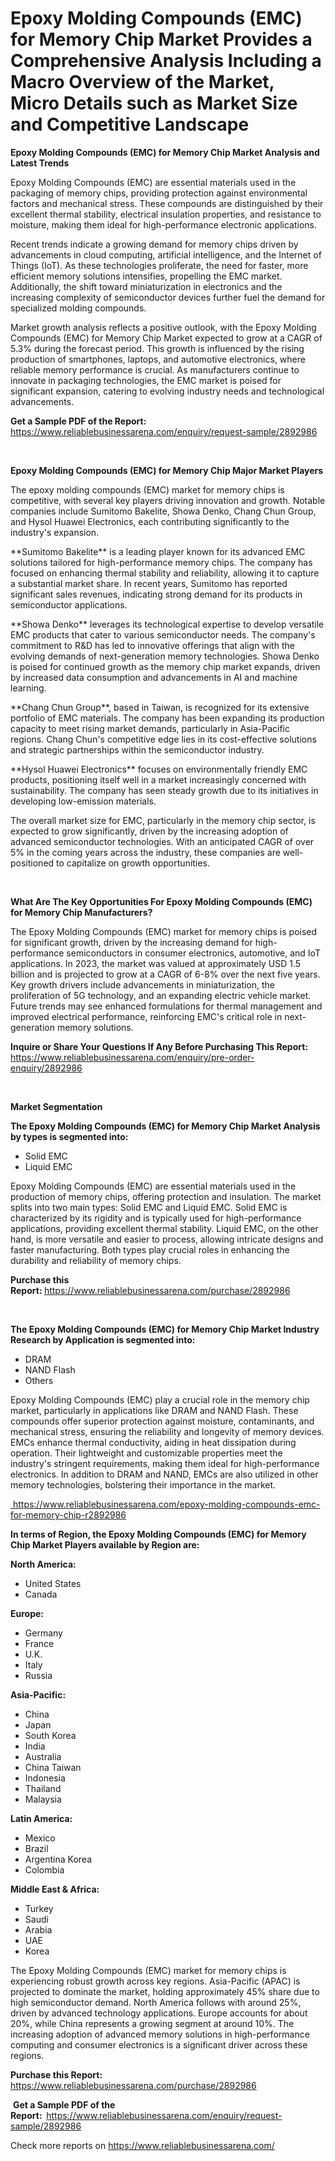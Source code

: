 <p><h1>Epoxy Molding Compounds (EMC) for Memory Chip Market Provides a Comprehensive Analysis Including a Macro Overview of the Market, Micro Details such as Market Size and Competitive Landscape</h1></p><p><strong>Epoxy Molding Compounds (EMC) for Memory Chip Market Analysis and Latest Trends</strong></p>
<p><p>Epoxy Molding Compounds (EMC) are essential materials used in the packaging of memory chips, providing protection against environmental factors and mechanical stress. These compounds are distinguished by their excellent thermal stability, electrical insulation properties, and resistance to moisture, making them ideal for high-performance electronic applications. </p><p>Recent trends indicate a growing demand for memory chips driven by advancements in cloud computing, artificial intelligence, and the Internet of Things (IoT). As these technologies proliferate, the need for faster, more efficient memory solutions intensifies, propelling the EMC market. Additionally, the shift toward miniaturization in electronics and the increasing complexity of semiconductor devices further fuel the demand for specialized molding compounds.</p><p>Market growth analysis reflects a positive outlook, with the Epoxy Molding Compounds (EMC) for Memory Chip Market expected to grow at a CAGR of 5.3% during the forecast period. This growth is influenced by the rising production of smartphones, laptops, and automotive electronics, where reliable memory performance is crucial. As manufacturers continue to innovate in packaging technologies, the EMC market is poised for significant expansion, catering to evolving industry needs and technological advancements.</p></p>
<p><strong>Get a Sample PDF of the Report:&nbsp;</strong> <a href="https://www.reliablebusinessarena.com/enquiry/request-sample/2892986?utm_campaign=3272&utm_medium=2&utm_source=Github&utm_content=ia&utm_term=15032025&utm_id=epoxy-molding-compounds-emc-for-memory-chip">https://www.reliablebusinessarena.com/enquiry/request-sample/2892986</a></p>
<p>&nbsp;</p>
<p><strong>Epoxy Molding Compounds (EMC) for Memory Chip Major Market Players</strong></p>
<p><p>The epoxy molding compounds (EMC) market for memory chips is competitive, with several key players driving innovation and growth. Notable companies include Sumitomo Bakelite, Showa Denko, Chang Chun Group, and Hysol Huawei Electronics, each contributing significantly to the industry's expansion.</p><p>**Sumitomo Bakelite** is a leading player known for its advanced EMC solutions tailored for high-performance memory chips. The company has focused on enhancing thermal stability and reliability, allowing it to capture a substantial market share. In recent years, Sumitomo has reported significant sales revenues, indicating strong demand for its products in semiconductor applications.</p><p>**Showa Denko** leverages its technological expertise to develop versatile EMC products that cater to various semiconductor needs. The company's commitment to R&D has led to innovative offerings that align with the evolving demands of next-generation memory technologies. Showa Denko is poised for continued growth as the memory chip market expands, driven by increased data consumption and advancements in AI and machine learning.</p><p>**Chang Chun Group**, based in Taiwan, is recognized for its extensive portfolio of EMC materials. The company has been expanding its production capacity to meet rising market demands, particularly in Asia-Pacific regions. Chang Chun's competitive edge lies in its cost-effective solutions and strategic partnerships within the semiconductor industry.</p><p>**Hysol Huawei Electronics** focuses on environmentally friendly EMC products, positioning itself well in a market increasingly concerned with sustainability. The company has seen steady growth due to its initiatives in developing low-emission materials.</p><p>The overall market size for EMC, particularly in the memory chip sector, is expected to grow significantly, driven by the increasing adoption of advanced semiconductor technologies. With an anticipated CAGR of over 5% in the coming years across the industry, these companies are well-positioned to capitalize on growth opportunities.</p></p>
<p>&nbsp;</p>
<p><strong>What Are The Key Opportunities For Epoxy Molding Compounds (EMC) for Memory Chip Manufacturers?</strong></p>
<p><p>The Epoxy Molding Compounds (EMC) market for memory chips is poised for significant growth, driven by the increasing demand for high-performance semiconductors in consumer electronics, automotive, and IoT applications. In 2023, the market was valued at approximately USD 1.5 billion and is projected to grow at a CAGR of 6-8% over the next five years. Key growth drivers include advancements in miniaturization, the proliferation of 5G technology, and an expanding electric vehicle market. Future trends may see enhanced formulations for thermal management and improved electrical performance, reinforcing EMC's critical role in next-generation memory solutions.</p></p>
<p><strong>Inquire or Share Your Questions If Any Before Purchasing This Report:</strong> <a href="https://www.reliablebusinessarena.com/enquiry/pre-order-enquiry/2892986?utm_campaign=3272&utm_medium=2&utm_source=Github&utm_content=ia&utm_term=15032025&utm_id=epoxy-molding-compounds-emc-for-memory-chip">https://www.reliablebusinessarena.com/enquiry/pre-order-enquiry/2892986</a></p>
<p>&nbsp;</p>
<p><strong>Market Segmentation</strong></p>
<p><strong>The Epoxy Molding Compounds (EMC) for Memory Chip Market Analysis by types is segmented into:</strong></p>
<p><ul><li>Solid EMC</li><li>Liquid EMC</li></ul></p>
<p><p>Epoxy Molding Compounds (EMC) are essential materials used in the production of memory chips, offering protection and insulation. The market splits into two main types: Solid EMC and Liquid EMC. Solid EMC is characterized by its rigidity and is typically used for high-performance applications, providing excellent thermal stability. Liquid EMC, on the other hand, is more versatile and easier to process, allowing intricate designs and faster manufacturing. Both types play crucial roles in enhancing the durability and reliability of memory chips.</p></p>
<p><strong>Purchase this Report:&nbsp;</strong><a href="https://www.reliablebusinessarena.com/purchase/2892986?utm_campaign=3272&utm_medium=2&utm_source=Github&utm_content=ia&utm_term=15032025&utm_id=epoxy-molding-compounds-emc-for-memory-chip">https://www.reliablebusinessarena.com/purchase/2892986</a></p>
<p>&nbsp;</p>
<p><strong>The Epoxy Molding Compounds (EMC) for Memory Chip Market Industry Research by Application is segmented into:</strong></p>
<p><ul><li>DRAM</li><li>NAND Flash</li><li>Others</li></ul></p>
<p><p>Epoxy Molding Compounds (EMC) play a crucial role in the memory chip market, particularly in applications like DRAM and NAND Flash. These compounds offer superior protection against moisture, contaminants, and mechanical stress, ensuring the reliability and longevity of memory devices. EMCs enhance thermal conductivity, aiding in heat dissipation during operation. Their lightweight and customizable properties meet the industry's stringent requirements, making them ideal for high-performance electronics. In addition to DRAM and NAND, EMCs are also utilized in other memory technologies, bolstering their importance in the market.</p></p>
<p><a href="https://www.reliablebusinessarena.com/epoxy-molding-compounds-emc-for-memory-chip-r2892986?utm_campaign=3272&utm_medium=2&utm_source=Github&utm_content=ia&utm_term=15032025&utm_id=epoxy-molding-compounds-emc-for-memory-chip">&nbsp;https://www.reliablebusinessarena.com/epoxy-molding-compounds-emc-for-memory-chip-r2892986</a></p>
<p><strong>In terms of Region, the Epoxy Molding Compounds (EMC) for Memory Chip Market Players available by Region are:</strong></p>
<p>
    <p> <strong> North America: </strong>
        <ul>
            <li>United States</li>
            <li>Canada</li>
        </ul>
        </p> 
    <p> <strong> Europe: </strong>
        <ul>
            <li>Germany</li>
            <li>France</li>
            <li>U.K.</li>
            <li>Italy</li>
            <li>Russia</li>
        </ul>
        </p> 
    <p> <strong> Asia-Pacific: </strong>
        <ul>
            <li>China</li>
            <li>Japan</li>
            <li>South Korea</li>
            <li>India</li>
            <li>Australia</li>
            <li>China Taiwan</li>
            <li>Indonesia</li>
            <li>Thailand</li>
            <li>Malaysia</li>
        </ul>
        </p> 
    <p> <strong> Latin America: </strong>
        <ul>
            <li>Mexico</li>
            <li>Brazil</li>
            <li>Argentina Korea</li>
            <li>Colombia</li>
        </ul>
        </p> 
    <p> <strong> Middle East & Africa: </strong>
        <ul>
            <li>Turkey</li>
            <li>Saudi</li>
            <li>Arabia</li>
            <li>UAE</li>
            <li>Korea</li>
        </ul>
    </p>
    </p>
<p><p>The Epoxy Molding Compounds (EMC) market for memory chips is experiencing robust growth across key regions. Asia-Pacific (APAC) is projected to dominate the market, holding approximately 45% share due to high semiconductor demand. North America follows with around 25%, driven by advanced technology applications. Europe accounts for about 20%, while China represents a growing segment at around 10%. The increasing adoption of advanced memory solutions in high-performance computing and consumer electronics is a significant driver across these regions.</p></p>
<p><strong>Purchase this Report: </strong><a href="https://www.reliablebusinessarena.com/purchase/2892986?utm_campaign=3272&utm_medium=2&utm_source=Github&utm_content=ia&utm_term=15032025&utm_id=epoxy-molding-compounds-emc-for-memory-chip">https://www.reliablebusinessarena.com/purchase/2892986</a></p>
<p>&nbsp;<strong>Get a Sample PDF of the Report:&nbsp;&nbsp;</strong><a href="https://www.reliablebusinessarena.com/enquiry/request-sample/2892986?utm_campaign=3272&utm_medium=2&utm_source=Github&utm_content=ia&utm_term=15032025&utm_id=epoxy-molding-compounds-emc-for-memory-chip">https://www.reliablebusinessarena.com/enquiry/request-sample/2892986</a></p>
<p><strong></strong></p>
<p>Check more reports on <a href="https://www.reliablebusinessarena.com/?utm_campaign=3272&utm_medium=2&utm_source=Github&utm_content=ia&utm_term=15032025&utm_id=epoxy-molding-compounds-emc-for-memory-chip">https://www.reliablebusinessarena.com/</a></p>